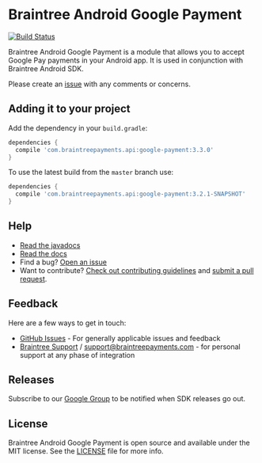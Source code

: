 # Braintree Android Google Payment
[![Build Status](https://travis-ci.org/braintree/braintree-android-google-payment.svg?branch=master)](https://travis-ci.org/braintree/braintree-android-google-payment.svg?branch=master)

Braintree Android Google Payment is a module that allows you to accept Google Pay payments in your Android app. It is used in conjunction with Braintree Android SDK.

Please create an [issue](https://github.com/braintree/braintree-android-google-payment/issues) with any comments or concerns.

## Adding it to your project

Add the dependency in your `build.gradle`:

```groovy
dependencies {
  compile 'com.braintreepayments.api:google-payment:3.3.0'
}
```

To use the latest build from the `master` branch use:

```groovy
dependencies {
  compile 'com.braintreepayments.api:google-payment:3.2.1-SNAPSHOT'
}
```

## Help

* [Read the javadocs](http://javadoc.io/doc/com.braintreepayments.api/google-payment/)
* [Read the docs](https://developers.braintreepayments.com/guides/google-pay/client-side/android/v2)
* Find a bug? [Open an issue](https://github.com/braintree/braintree-android-google-payment/issues)
* Want to contribute? [Check out contributing guidelines](CONTRIBUTING.md) and [submit a pull request](https://help.github.com/articles/creating-a-pull-request).

## Feedback

Here are a few ways to get in touch:

* [GitHub Issues](https://github.com/braintree/braintree-android-google-payment/issues) - For generally applicable issues and feedback
* [Braintree Support](https://articles.braintreepayments.com/) / [support@braintreepayments.com](mailto:support@braintreepayments.com) -
for personal support at any phase of integration

## Releases

Subscribe to our [Google Group](https://groups.google.com/forum/#!forum/braintree-sdk-announce) to
be notified when SDK releases go out.

## License

Braintree Android Google Payment is open source and available under the MIT license. See the [LICENSE](LICENSE) file for more info.
